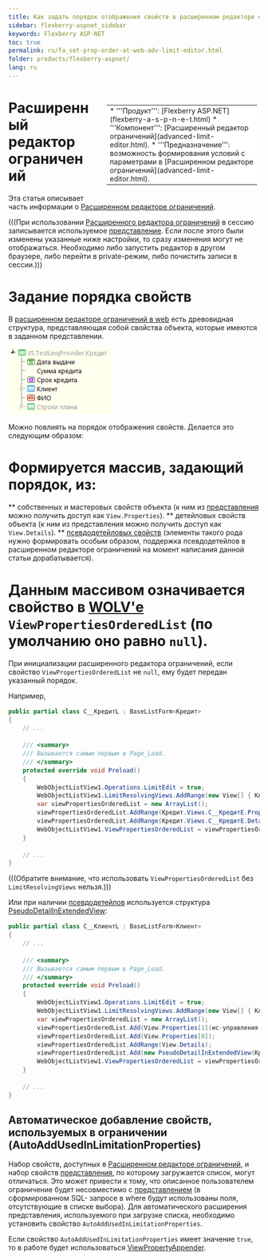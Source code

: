 ```yaml
---
title: Как задать порядок отображения свойств в расширенном редакторе ограничений в web
sidebar: flexberry-aspnet_sidebar
keywords: Flexberry ASP-NET
toc: true
permalink: ru/fa_set-prop-order-at-web-adv-limit-editor.html
folder: products/flexberry-aspnet/
lang: ru
---
```


<div style="margin:5px; padding-left:28px; float:right; width:60%; outline:1px solid white;">
<br>
<table border="0" width="100%" bgcolor="#6495ED">
<tbody><tr><td bgcolor="#FFFFFF">
* '''Продукт''': [Flexberry ASP.NET](flexberry-a-s-p-n-e-t.html)
* '''Компонент''': [Расширенный редактор ограничений](advanced-limit-editor.html).
* '''Предназначение''': возможность формирования условий с параметрами в [Расширенном редакторе ограничений](advanced-limit-editor.html).
</td>
</tr></tbody></table></a>
</div>



# Расширенный редактор ограничений
Эта статья описывает часть информации о [Расширенном редакторе ограничений](advanced-limit-editor.html).

(((<msg type=important head='Применение изменений'>При использовании [Расширенного редактора ограничений](advanced-limit-editor.html) в сессию записывается используемое [представление](view-definition.html). Если после этого были изменены указанные ниже настройки, то сразу изменения могут не отображаться. Необходимо либо запустить редактор в другом браузере, либо перейти в private-режим, либо почистить записи в сессии.</msg>)))

# Задание порядка свойств
В [расширенном редакторе ограничений в web](advanced-limit-editor.html) есть древовидная структура, представляющая собой свойства объекта, которые имеются в заданном представлении.

![](/images/pages/img/page/SetPropOrderAtWebAdvLimitEditor/WebAdvLimitTree.png)

<!--В версии после 11.07.2013-->
Можно повлиять на порядок отображения свойств. Делается это следующим образом: 

# Формируется массив, задающий порядок, из:
** собственных и мастеровых свойств объекта (к ним из [представления](view-definition.html) можно получить доступ как `View.Properties`).
** детейловых свойств объекта (к ним из представления можно получить доступ как `View.Details`).
** [псевдодетейловых свойств](l-i-n-q-provider.html) (элементы такого рода нужно формировать особым образом, поддержка псевдодетейлов в расширенном редакторе ограничений на момент написания данной статьи дорабатывается).
# Данным массивом означивается свойство в [WOLV'е](web-object-list-view.html) `ViewPropertiesOrderedList` (по умолчанию оно равно `null`).

При инициализации расширенного редактора ограничений, если свойство `ViewPropertiesOrderedList` не `null`, ему будет передан указанный порядок.

Например,
```cs
public partial class C__КредитL : BaseListForm<Кредит>
{
	// ...
	
	/// <summary>
	/// Вызывается самым первым в Page_Load.
	/// </summary>
	protected override void Preload()
	{
		WebObjectListView1.Operations.LimitEdit = true;
		WebObjectListView1.LimitResolvingViews.AddRange(new View[] { Клиент.Views.C__КлиентE, Кредит.Views.C__КредитE });
		var viewPropertiesOrderedList = new ArrayList();
		viewPropertiesOrderedList.AddRange(Кредит.Views.C__КредитE.Properties);
		viewPropertiesOrderedList.AddRange(Кредит.Views.C__КредитE.Details);
		WebObjectListView1.ViewPropertiesOrderedList = viewPropertiesOrderedList;
	}
	
	// ...
}
```
(((<msg type=Important>Обратите внимание, что использовать `ViewPropertiesOrderedList` без `LimitResolvingViews` нельзя.</msg>)))

Или при наличии [псевдодетейлов](details-at-adv-limit-editor.html) используется структура [PseudoDetailInExtendedView](pseudo-detail-in-extended-view.html):
```cs
public partial class C__КлиентL : BaseListForm<Клиент>
{
	// ...
	
	/// <summary>
	/// Вызывается самым первым в Page_Load.
	/// </summary>
	protected override void Preload()
	{
		WebObjectListView1.Operations.LimitEdit = true;
		WebObjectListView1.LimitResolvingViews.AddRange(new View[] { Клиент.Views.КлиентE, Кредит.Views.КредитE });
		var viewPropertiesOrderedList = new ArrayList();
		viewPropertiesOrderedList.Add(View.Properties[1](ис-управления-проектами_1.html));
		viewPropertiesOrderedList.Add(View.Properties[0]);
		viewPropertiesOrderedList.AddRange(View.Details);
		viewPropertiesOrderedList.Add(new PseudoDetailInExtendedView(Кредит.Views.КредитE, Information.ExtractPropertyPath<Клиент>(x => x.ФИО), "Кредит_Клиент"));
		WebObjectListView1.ViewPropertiesOrderedList = viewPropertiesOrderedList;
	}
	
	// ...
}
```

## Автоматическое добавление свойств, используемых в ограничении (AutoAddUsedInLimitationProperties)
Набор свойств, доступных в [Расширенном редакторе ограничений](advanced-limit-editor.html), и набор свойств [представления](view-definition.html), по которому загружается список, могут отличаться. Это может привести к тому, что описанное пользователем ограничение будет несовместимо с [представлением](view-definition.html) (в сформированном SQL- запросе в where будут использованы поля, отсутствующие в списке выбора).  Для автоматического расширения представления, используемого при загрузке списка, необходимо установить свойство `AutoAddUsedInLimitationProperties`.

Если свойство `AutoAddUsedInLimitationProperties` имеет значение `true`, то в работе будет использоваться [ViewPropertyAppender](view-property-appender.html).
